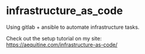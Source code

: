 # infrastructure_as_code
Using gitlab + ansible to automate infrastructure tasks.

Check out the setup tutorial on my site:  https://aequitine.com/infrastructure-as-code/
